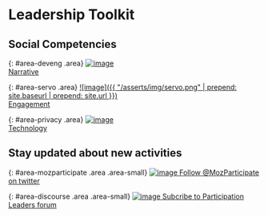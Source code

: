 # Leadership Toolkit

## Social Competencies

{: #area-deveng .area}
[![image](/leadership/asserts/img/development.png)<br>
Narrative](area/narrative)

{: #area-servo .area}
[![image]({{ "/asserts/img/servo.png" | prepend: site.baseurl | prepend: site.url }})<br>
Engagement](area/engagement)

{: #area-privacy .area}
[![image](/leadership/asserts/img/privacy.png)<br>
Technology](area/technologyn)

## Stay updated about new activities

{: #area-mozparticipate .area .area-small}
[![image](/leadership/asserts/img/participation.png)
Follow @MozParticipate on twitter](https://twitter.com/intent/follow/?screen_name=MozParticipate)

{: #area-discourse .area .area-small}
[![image](/leadership/asserts/img/discourse.png)
Subcribe to Participation Leaders forum](https://discourse.mozilla-community.org/c/participation-leaders)
